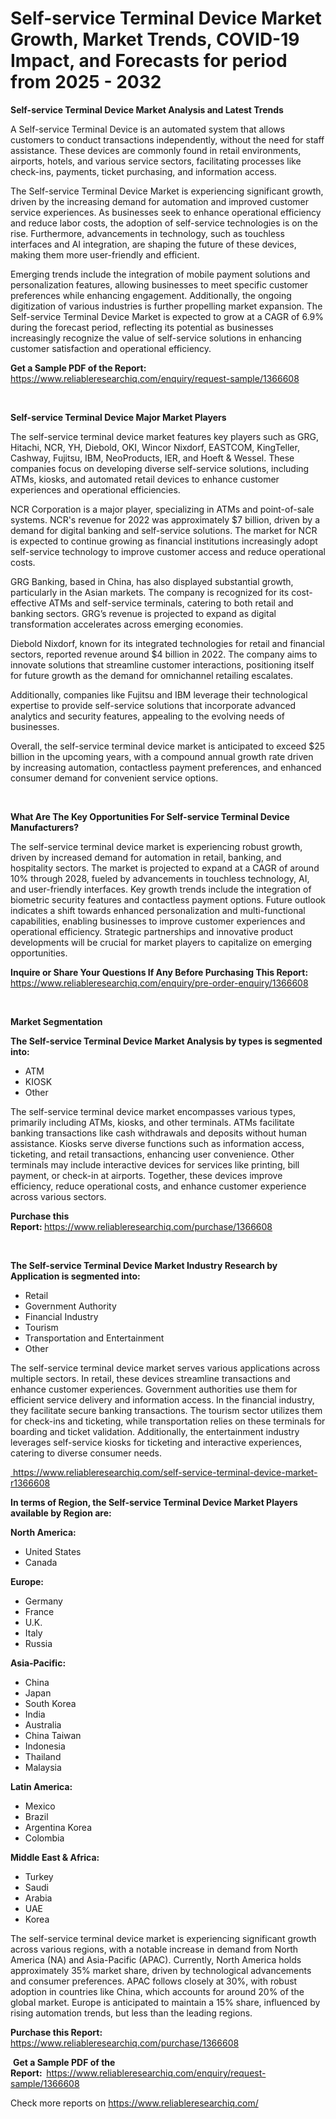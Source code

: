 <p><h1>Self-service Terminal Device Market Growth, Market Trends, COVID-19 Impact, and Forecasts for period from 2025 - 2032</h1></p><p><strong>Self-service Terminal Device Market Analysis and Latest Trends</strong></p>
<p><p>A Self-service Terminal Device is an automated system that allows customers to conduct transactions independently, without the need for staff assistance. These devices are commonly found in retail environments, airports, hotels, and various service sectors, facilitating processes like check-ins, payments, ticket purchasing, and information access. </p><p>The Self-service Terminal Device Market is experiencing significant growth, driven by the increasing demand for automation and improved customer service experiences. As businesses seek to enhance operational efficiency and reduce labor costs, the adoption of self-service technologies is on the rise. Furthermore, advancements in technology, such as touchless interfaces and AI integration, are shaping the future of these devices, making them more user-friendly and efficient.</p><p>Emerging trends include the integration of mobile payment solutions and personalization features, allowing businesses to meet specific customer preferences while enhancing engagement. Additionally, the ongoing digitization of various industries is further propelling market expansion. The Self-service Terminal Device Market is expected to grow at a CAGR of 6.9% during the forecast period, reflecting its potential as businesses increasingly recognize the value of self-service solutions in enhancing customer satisfaction and operational efficiency.</p></p>
<p><strong>Get a Sample PDF of the Report:&nbsp;</strong> <a href="https://www.reliableresearchiq.com/enquiry/request-sample/1366608?utm_campaign=2655&utm_medium=2&utm_source=Github&utm_content=ia&utm_term=22032025&utm_id=self-service-terminal-device">https://www.reliableresearchiq.com/enquiry/request-sample/1366608</a></p>
<p>&nbsp;</p>
<p><strong>Self-service Terminal Device Major Market Players</strong></p>
<p><p>The self-service terminal device market features key players such as GRG, Hitachi, NCR, YH, Diebold, OKI, Wincor Nixdorf, EASTCOM, KingTeller, Cashway, Fujitsu, IBM, NeoProducts, IER, and Hoeft & Wessel. These companies focus on developing diverse self-service solutions, including ATMs, kiosks, and automated retail devices to enhance customer experiences and operational efficiencies.</p><p>NCR Corporation is a major player, specializing in ATMs and point-of-sale systems. NCR's revenue for 2022 was approximately $7 billion, driven by a demand for digital banking and self-service solutions. The market for NCR is expected to continue growing as financial institutions increasingly adopt self-service technology to improve customer access and reduce operational costs.</p><p>GRG Banking, based in China, has also displayed substantial growth, particularly in the Asian markets. The company is recognized for its cost-effective ATMs and self-service terminals, catering to both retail and banking sectors. GRG’s revenue is projected to expand as digital transformation accelerates across emerging economies.</p><p>Diebold Nixdorf, known for its integrated technologies for retail and financial sectors, reported revenue around $4 billion in 2022. The company aims to innovate solutions that streamline customer interactions, positioning itself for future growth as the demand for omnichannel retailing escalates.</p><p>Additionally, companies like Fujitsu and IBM leverage their technological expertise to provide self-service solutions that incorporate advanced analytics and security features, appealing to the evolving needs of businesses.</p><p>Overall, the self-service terminal device market is anticipated to exceed $25 billion in the upcoming years, with a compound annual growth rate driven by increasing automation, contactless payment preferences, and enhanced consumer demand for convenient service options.</p></p>
<p>&nbsp;</p>
<p><strong>What Are The Key Opportunities For Self-service Terminal Device Manufacturers?</strong></p>
<p><p>The self-service terminal device market is experiencing robust growth, driven by increased demand for automation in retail, banking, and hospitality sectors. The market is projected to expand at a CAGR of around 10% through 2028, fueled by advancements in touchless technology, AI, and user-friendly interfaces. Key growth trends include the integration of biometric security features and contactless payment options. Future outlook indicates a shift towards enhanced personalization and multi-functional capabilities, enabling businesses to improve customer experiences and operational efficiency. Strategic partnerships and innovative product developments will be crucial for market players to capitalize on emerging opportunities.</p></p>
<p><strong>Inquire or Share Your Questions If Any Before Purchasing This Report:</strong> <a href="https://www.reliableresearchiq.com/enquiry/pre-order-enquiry/1366608?utm_campaign=2655&utm_medium=2&utm_source=Github&utm_content=ia&utm_term=22032025&utm_id=self-service-terminal-device">https://www.reliableresearchiq.com/enquiry/pre-order-enquiry/1366608</a></p>
<p>&nbsp;</p>
<p><strong>Market Segmentation</strong></p>
<p><strong>The Self-service Terminal Device Market Analysis by types is segmented into:</strong></p>
<p><ul><li>ATM</li><li>KIOSK</li><li>Other</li></ul></p>
<p><p>The self-service terminal device market encompasses various types, primarily including ATMs, kiosks, and other terminals. ATMs facilitate banking transactions like cash withdrawals and deposits without human assistance. Kiosks serve diverse functions such as information access, ticketing, and retail transactions, enhancing user convenience. Other terminals may include interactive devices for services like printing, bill payment, or check-in at airports. Together, these devices improve efficiency, reduce operational costs, and enhance customer experience across various sectors.</p></p>
<p><strong>Purchase this Report:&nbsp;</strong><a href="https://www.reliableresearchiq.com/purchase/1366608?utm_campaign=2655&utm_medium=2&utm_source=Github&utm_content=ia&utm_term=22032025&utm_id=self-service-terminal-device">https://www.reliableresearchiq.com/purchase/1366608</a></p>
<p>&nbsp;</p>
<p><strong>The Self-service Terminal Device Market Industry Research by Application is segmented into:</strong></p>
<p><ul><li>Retail</li><li>Government Authority</li><li>Financial Industry</li><li>Tourism</li><li>Transportation and Entertainment</li><li>Other</li></ul></p>
<p><p>The self-service terminal device market serves various applications across multiple sectors. In retail, these devices streamline transactions and enhance customer experiences. Government authorities use them for efficient service delivery and information access. In the financial industry, they facilitate secure banking transactions. The tourism sector utilizes them for check-ins and ticketing, while transportation relies on these terminals for boarding and ticket validation. Additionally, the entertainment industry leverages self-service kiosks for ticketing and interactive experiences, catering to diverse consumer needs.</p></p>
<p><a href="https://www.reliableresearchiq.com/self-service-terminal-device-market-r1366608?utm_campaign=2655&utm_medium=2&utm_source=Github&utm_content=ia&utm_term=22032025&utm_id=self-service-terminal-device">&nbsp;https://www.reliableresearchiq.com/self-service-terminal-device-market-r1366608</a></p>
<p><strong>In terms of Region, the Self-service Terminal Device Market Players available by Region are:</strong></p>
<p>
    <p> <strong> North America: </strong>
        <ul>
            <li>United States</li>
            <li>Canada</li>
        </ul>
        </p> 
    <p> <strong> Europe: </strong>
        <ul>
            <li>Germany</li>
            <li>France</li>
            <li>U.K.</li>
            <li>Italy</li>
            <li>Russia</li>
        </ul>
        </p> 
    <p> <strong> Asia-Pacific: </strong>
        <ul>
            <li>China</li>
            <li>Japan</li>
            <li>South Korea</li>
            <li>India</li>
            <li>Australia</li>
            <li>China Taiwan</li>
            <li>Indonesia</li>
            <li>Thailand</li>
            <li>Malaysia</li>
        </ul>
        </p> 
    <p> <strong> Latin America: </strong>
        <ul>
            <li>Mexico</li>
            <li>Brazil</li>
            <li>Argentina Korea</li>
            <li>Colombia</li>
        </ul>
        </p> 
    <p> <strong> Middle East & Africa: </strong>
        <ul>
            <li>Turkey</li>
            <li>Saudi</li>
            <li>Arabia</li>
            <li>UAE</li>
            <li>Korea</li>
        </ul>
    </p>
    </p>
<p><p>The self-service terminal device market is experiencing significant growth across various regions, with a notable increase in demand from North America (NA) and Asia-Pacific (APAC). Currently, North America holds approximately 35% market share, driven by technological advancements and consumer preferences. APAC follows closely at 30%, with robust adoption in countries like China, which accounts for around 20% of the global market. Europe is anticipated to maintain a 15% share, influenced by rising automation trends, but less than the leading regions.</p></p>
<p><strong>Purchase this Report: </strong><a href="https://www.reliableresearchiq.com/purchase/1366608?utm_campaign=2655&utm_medium=2&utm_source=Github&utm_content=ia&utm_term=22032025&utm_id=self-service-terminal-device">https://www.reliableresearchiq.com/purchase/1366608</a></p>
<p>&nbsp;<strong>Get a Sample PDF of the Report:&nbsp;&nbsp;</strong><a href="https://www.reliableresearchiq.com/enquiry/request-sample/1366608?utm_campaign=2655&utm_medium=2&utm_source=Github&utm_content=ia&utm_term=22032025&utm_id=self-service-terminal-device">https://www.reliableresearchiq.com/enquiry/request-sample/1366608</a></p>
<p><strong></strong></p>
<p>Check more reports on <a href="https://www.reliableresearchiq.com/?utm_campaign=2655&utm_medium=2&utm_source=Github&utm_content=ia&utm_term=22032025&utm_id=self-service-terminal-device">https://www.reliableresearchiq.com/</a></p>